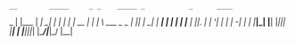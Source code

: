     __        _____     _ _    _____ _           _      ____          
 _ |  |___   |   __|_ _| | |  |   __| |_  __ ___| |_   |    \ ___ _ _ 
| |_| |  _|  |   __| | | | |  |__   |  _||. |  _| '_|  |  |  | -_| | |
|_____|_|    |__|  |___|_|_|  |_____| | |___|___|_|_|  |____/|___|\_/ 
                                    |__|                              
